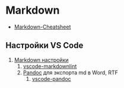 # Markdown

* [Markdown-Cheatsheet](https://github.com/adam-p/markdown-here/wiki/Markdown-Cheatsheet)
  
## Настройки VS Code

1. [Markdown настройки](https://thisdavej.com/build-an-amazing-markdown-editor-using-visual-studio-code-and-pandoc/)
   1. [vscode-markdownlint](https://marketplace.visualstudio.com/items?itemName=DavidAnson.vscode-markdownlint)
   2. [Pandoc](http://pandoc.org/installing.html) для экспорта md в Word, RTF
      1. [vscode-pandoc](https://marketplace.visualstudio.com/items?itemName=DougFinke.vscode-pandoc)
